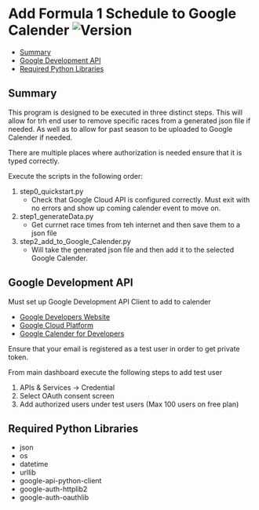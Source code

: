 # Add Formula 1 Schedule to Google Calender ![Version](https://img.shields.io/badge/python-v3-green)
- [Summary](#summary)
- [Google Development API](#google-API)
- [Required Python Libraries](#libraries)

<a name = 'summary'></a>
## Summary
This program is designed to be executed in three distinct steps. This will allow for trh end user to remove specific races from a generated json file if needed. As well as to allow for past season to be uploaded to Google Calender if needed.

There are multiple places where authorization is needed ensure that it is typed correctly.

Execute the scripts in the following order:
1. step0_quickstart.py
    - Check that Google Cloud API is configured correctly. Must exit with no errors and show up coming calender event to move on.
2. step1_generateData.py
    - Get currnet race times from teh internet and then save them to a json file
3. step2_add_to_Google_Calender.py
    - Will take the generated json file and then add it to the selected Google Calender.
<a name = 'google-API'></a>
## Google Development API

Must set up Google Development API Client to add to calender
- [Google Developers Website](https://developers.google.com/)
- [Google Cloud Platform](https://console.cloud.google.com/apis/dashboard)
- [Google Calender for Developers](https://developers.google.com/calendar/api/quickstart/python)

Ensure that your email is registered as a test user in order to get private token.

From main dashboard execute the following steps to add test user
1. APIs & Services -> Credential
2. Select OAuth consent screen
3. Add authorized users under test users (Max 100 users on free plan)

<a name = 'libraries'></a>
## Required Python Libraries
- json
- os
- datetime
- urllib
- google-api-python-client
- google-auth-httplib2
- google-auth-oauthlib